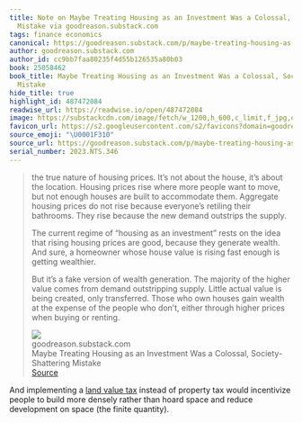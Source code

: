 ```yaml
---
title: Note on Maybe Treating Housing as an Investment Was a Colossal, Society-Shattering
  Mistake via goodreason.substack.com
tags: finance economics
canonical: https://goodreason.substack.com/p/maybe-treating-housing-as-an-investment
author: goodreason.substack.com
author_id: cc9bb7faa80235f4d55b126535a80b03
book: 25058462
book_title: Maybe Treating Housing as an Investment Was a Colossal, Society-Shattering
  Mistake
hide_title: true
highlight_id: 487472084
readwise_url: https://readwise.io/open/487472084
image: https://substackcdn.com/image/fetch/w_1200,h_600,c_limit,f_jpg,q_auto:good,fl_progressive:steep/https%3A%2F%2Fsubstack-post-media.s3.amazonaws.com%2Fpublic%2Fimages%2F9e290f5e-0e4b-4334-a829-15f4ee174717_1024x1024.png
favicon_url: https://s2.googleusercontent.com/s2/favicons?domain=goodreason.substack.com
source_emoji: "\U0001F310"
source_url: https://goodreason.substack.com/p/maybe-treating-housing-as-an-investment#:~:text=the%20true%20nature,buying%20or%20renting.
serial_number: 2023.NTS.346
---
```

> the true nature of housing prices. It’s not about the house, it’s about the location. Housing prices rise where more people want to move, but not enough houses are built to accommodate them. Aggregate housing prices do not rise because everyone’s retiling their bathrooms. They rise because the new demand outstrips the supply.
> 
> The current regime of “housing as an investment” rests on the idea that rising housing prices are good, because they generate wealth. And sure, a homeowner whose house value is rising fast enough is getting wealthier.
> 
> But it’s a fake version of wealth generation. The majority of the higher value comes from demand outstripping supply. Little actual value is being created, only transferred. Those who own houses gain wealth at the expense of the people who don’t, either through higher prices when buying or renting.
> <div class="quoteback-footer"><div class="quoteback-avatar"><img class="mini-favicon" src="https://s2.googleusercontent.com/s2/favicons?domain=goodreason.substack.com"></div><div class="quoteback-metadata"><div class="metadata-inner"><span style="display:none">FROM:</span><div aria-label="goodreason.substack.com" class="quoteback-author"> goodreason.substack.com</div><div aria-label="Maybe Treating Housing as an Investment Was a Colossal, Society-Shattering Mistake" class="quoteback-title"> Maybe Treating Housing as an Investment Was a Colossal, Society-Shattering Mistake</div></div></div><div class="quoteback-backlink"><a target="_blank" aria-label="go to the full text of this quotation" rel="noopener" href="https://goodreason.substack.com/p/maybe-treating-housing-as-an-investment#:~:text=the%20true%20nature,buying%20or%20renting." class="quoteback-arrow"> Source</a></div></div>

And implementing a [land value tax](https://www.joshbeckman.org/notes/662782768) instead of property tax would incentivize people to build more densely rather than hoard space and reduce development on space (the finite quantity).